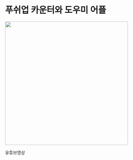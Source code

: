 # 푸쉬업 카운터와 도우미 어플

[<a href="https://youtu.be/4vcPGUy9cZ0">
  <img src="http://img.youtube.com/vi/4vcPGUy9cZ0/1.jpg" width="400">
</a>](https://youtu.be/4vcPGUy9cZ0)


유튜브영상
